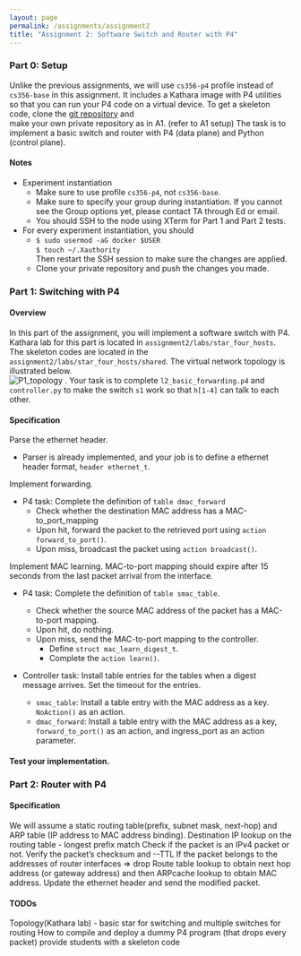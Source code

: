 ```yaml
---
layout: page
permalink: /assignments/assignment2
title: "Assignment 2: Software Switch and Router with P4"
---
```


### Part 0: Setup
Unlike the previous assignments, we will use `cs356-p4` profile instead of `cs356-base` in this assignment.
It includes a Kathara image with P4 utilities so that you can run your P4 code on a virtual device. 
To get a skeleton code, clone the [git repository](https://github.com/utcs356/assignment2.git) and   
make your own private repository as in A1. (refer to A1 setup)
The task is to implement a basic switch and router with P4 (data plane) and Python (control plane).

#### Notes
* Experiment instantiation
    * Make sure to use profile `cs356-p4`, not `cs356-base`.
    * Make sure to specify your group during instantiation. If you cannot see the Group options yet, please contact TA through Ed or email.
    * You should SSH to the node using XTerm for Part 1 and Part 2 tests.
* For every experiment instantiation, you should
    * `$ sudo usermod -aG docker $USER`   
    `$ touch ~/.Xauthority`  
    Then restart the SSH session to make sure the changes are applied.
    * Clone your private repository and push the changes you made.

### Part 1: Switching with P4
#### Overview 
In this part of the assignment, you will implement a software switch with P4. Kathara lab for this part is located in `assignment2/labs/star_four_hosts`. The skeleton codes are located in the `assignment2/labs/star_four_hosts/shared`. The virtual network topology is illustrated below.  
![P1_topology]({{site.baseurl}}/assets/img/assignments/assignment2/P1_topology.png) . 
Your task is to complete `l2_basic_forwarding.p4` and `controller.py` to make the switch `s1` work so that `h[1-4]` can talk to each other.

#### Specification
Parse the ethernet header.
* Parser is already implemented, and your job is to define a ethernet header format, `header ethernet_t`.

Implement forwarding.
* P4 task: Complete the definition of `table dmac_forward`
    * Check whether the destination MAC address has a MAC-to_port_mapping
    * Upon hit, forward the packet to the retrieved port using `action forward_to_port()`.
    * Upon miss, broadcast the packet using `action broadcast()`.

Implement MAC learning. MAC-to-port mapping should expire after 15 seconds from the last packet arrival from the interface.
* P4 task: Complete the definition of `table smac_table`.
    * Check whether the source MAC address of the packet has a MAC-to-port mapping.
    * Upon hit, do nothing.
    * Upon miss, send the MAC-to-port mapping to the controller.
        * Define `struct mac_learn_digest_t`.  
        * Complete the `action learn()`.

* Controller task: Install table entries for the tables when a digest message arrives. Set the timeout for the entries.
    * `smac_table`: Install a table entry with the MAC address as a key. `NoAction()` as an action.
    * `dmac_forward`: Install a table entry with the MAC address as a key, `forward_to_port()` as an action, and ingress_port as an action parameter.

#### Test your implementation.

### Part 2: Router with P4
#### Specification
We will assume a static routing table(prefix, subnet mask, next-hop) and ARP table (IP address to MAC address binding).
Destination IP lookup on the routing table - longest prefix match
Check if the packet is an IPv4 packet or not.
Verify the packet’s checksum and --TTL
If the packet belongs to the addresses of router interfaces => drop
Route table lookup to obtain next hop address (or gateway address) and then ARPcache lookup to obtain MAC address.
Update the ethernet header and send the modified packet.

#### TODOs
Topology(Kathara lab) - basic star for switching and multiple switches for routing
How to compile and deploy a dummy P4 program (that drops every packet)
provide students with a skeleton code 